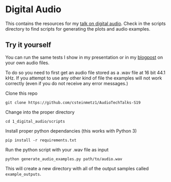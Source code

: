 # Digital Audio
This contains the resources for my [talk on digital audio](). Check in the scripts directory to find scripts for generating the plots and audio examples. 

## Try it yourself
You can run the same tests I show in my presentation or in my [blogpost]() on your own audio files.

To do so you need to first get an audio file stored as a .wav file at 16 bit 44.1 kHz. If you attempt to use any other kind of file the examples will not work correctly (even if you do not receive any error messages.)

Clone this repo
```
git clone https://github.com/csteinmetz1/AudioTechTalks-S19
```

Change into the proper directory
```
cd 1_digital_audio/scripts
```

Install proper python dependancies (this works with Python 3)
```
pip install -r requirements.txt
```

Run the python script with your .wav file as input
```
python generate_audio_examples.py path/to/audio.wav
```

This will create a new directory with all of the output samples called `example_outputs`.